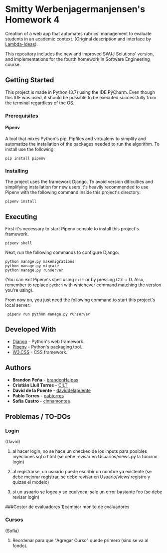 ﻿# Smitty Werbenjagermanjensen's Homework 4

Creation of a web app that automates rubrics' management to evaluate students in an academic context.
(Original description and interface by
[Lambda-Ideas](https://github.com/DCC-CC4401/2019-1-Lambda-Ideas)).

This repository includes the new and improved SWJJ Solutions' version, and implementations
for the fourth homework in Software Engineering course.


## Getting Started

This project is made in Python (3.7) using the IDE PyCharm.
Even though this IDE was used, it should be possible to be executed successfully from the terminal
regardless of the OS.


### Prerequisites

#### Pipenv
A tool that mixes Python's pip, Pipfiles and virtualenv to simplify and automatize the
installation of the packages needed to run the algorithm. To install use the following:

``` pip install pipenv ```


### Installing

The project uses the framework Django. To avoid version dificulties and simplifying installation
for new users it's heavily recommended to use Pipenv with the following command inside this project's directory:

``` pipenv install ```


## Executing

First it's necessary to start Pipenv console to install this project's framework.

``` pipenv shell ```

Next, run the following commands to configure Django:

```
python manage.py makemigrations
python manage.py migrate
python manage.py runserver
```

(You can exit Pipenv's shell using `exit` or by pressing Ctrl + D. Also, remember to replace `python`
with whichever command matching the version you're using). 

From now on, you just need the following command to start this project's local server:

``` pipenv run python manage.py runserver```


## Developed With
* [Django](https://www.djangoproject.com/) - Python's web framework.
* [Pipenv](https://pipenv.readthedocs.io/en/latest/) - Python's packaging tool.
* [W3.CSS](https://www.w3schools.com/w3css/) - CSS framework.


## Authors

* **Brandon Peña** - [brandonHaipas](https://github.com/brandonHaipas)
* **Cristián Llull Torres** - [CILT](https://github.com/CILT)
* **David de la Puente** - [daviddelapuente](https://github.com/daviddelapuente)
* **Pablo Torres** - [pabtorres](https://github.com/pabtorres)
* **Sofía Castro** - [cinnamontea](https://github.com/cinnamontea)


## Problemas / TO-DOs

### Login
(David)

 1) al hacer login, no se hace un checkeo de los inputs para posibles
 inyeciones sql o html (se debe revisar en Usuarios/views.py la funcion login)
 
 2) al registrarse, un usuario puede escribir un nombre ya existente (se debe mejorar
 registrar, se debe revisar en Usuario/views registro y quizas el modelo)
 
 3) si un usuario se logea y se equivoca, sale un error bastante feo (se debe revisar login)
 
###Gestor de evaluadores 
 1)cambiar monito de evaluadores
 

### Cursos
 (Sofía)
 
 1) Reordenar para que "Agregar Curso" quede primero (sino se va al fondo).